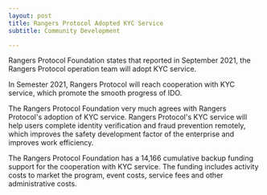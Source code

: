 ```yaml
---
layout: post
title: Rangers Protocol Adopted KYC Service
subtitle: Community Development

---
```


Rangers Protocol Foundation states that reported in September 2021, the Rangers Protocol operation team will adopt KYC service.

In Semester 2021, Rangers Protocol will reach cooperation with KYC service, which promote the smooth progress of IDO.

The Rangers Protocol Foundation very much agrees with Rangers Protocol's adoption of KYC service. Rangers Protocol's KYC service will help users complete identity verification and fraud prevention remotely, which improves the safety development factor of the enterprise and improves work efficiency.

The Rangers Protocol Foundation has a 14,166 cumulative backup funding support for the cooperation with KYC service. The funding includes activity costs to market the program, event costs, service fees and other administrative costs. 
